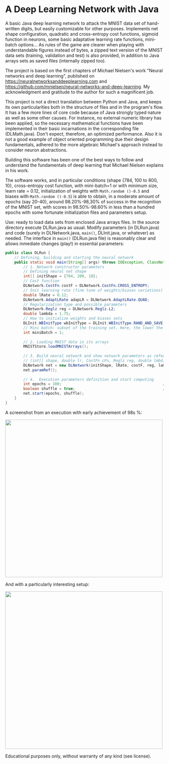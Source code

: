 # A Deep Learning Network with Java

A basic Java deep learning network to attack the MNIST data set of hand-written digits, but easily customizable for other purposes. 
Implements net shape configuration, quadratic and cross-entropy cost functions, sigmoid function in neurons, some basic adaptative 
learning rate functions, mini-batch options... As rules of the game are clearer when playing with understandable figures instead of bytes, a zipped text version of the MNIST data sets (training, validation and test) is also provided, in addition to Java arrays sets as saved files (internally zipped too).

The project is based on the first chapters of Michael Nielsen's work "Neural networks and deep learning", published on 
https://neuralnetworksanddeeplearning.com and https://github.com/mnielsen/neural-networks-and-deep-learning. My acknowledgment and 
gratitude to the author for such a magnificent job.

This project is not a direct translation between Python and Java, and keeps its own particularities 
both in the structure of files and in the program's flow. It has a few more lines of core code because of Java strongly typed
nature as well as some other causes. For instance, no external numeric library has been applied, so the necessary mathematical 
functions have been implemented in their basic incarnations in the corresponding file (DLMath.java). Don't expect, therefore, an optimized 
performance. Also it is not a good example of object oriented programming due their design fundamentals, adhered to the more algebraic 
Michael's approach instead to consider neuron abstractions.

Building this software has been one of the best ways to follow and understand the fundamentals of deep learning that Michael Nielsen 
explains in his work. 

The software works, and in particular conditions (shape {784, 100 to 800, 10}, cross-entropy cost function, with mini-batch=1 or with minimum size, learn rate = 0.12, initialization of weights with ```Math.random ()-0.5``` and biases with ```Math.random ()-0.5```) is able to obtain, in a moderate amount of epochs (say 20-40), around 98.20%-98,30%  of success in the recognition of the MNIST set, with scores in 98.50%-98.60% in less than a hundred epochs with some fortunate initialization files and parameters setup.

Use: ready to load data sets from enclosed Java arrays files. In the source directory execute DLRun.java as usual. Modify parameters (in DLRun.java) and code (surely in DLNetwork.java, ```main()```, DLInit.java, or whatever) as needed. The interface in ```main()``` (DLRun.java file) is reasonably clear and allows inmediate changes (play!) in essential parameters:

```java
public class DLRun {
    // Defining, building and starting the neural network
    public static void main(String[] args) throws IOException, ClassNotFoundException{
        // 1. Network constructor parameters
        // Defining neural net shape
        int[] initShape = {784, 200, 10}; 
        // Cost function
        DLNetwork.CostFn costF = DLNetwork.CostFn.CROSS_ENTROPY;        // QUADRATIC | CROSS_ENTROPY   
        // Init learning rate (fine tune of weights/biases variations) and possible adaptation
        double lRate = 0.12;       
        DLNetwork.AdaptLRate adapLR = DLNetwork.AdaptLRate.QUAD;        // NO | LIN | QUAD | SQRT
        // Regularization type and possible parameters
        DLNetwork.Reglz reg = DLNetwork.Reglz.L2;                       // NO | L2   
        double lambda = 1.75;                                           // L2 regularization parameter
        // How to initialize weights and biases sets
        DLInit.WBInitType wbInitType = DLInit.WBInitType.RAND_AND_SAVE; // RANDOM | RAND_AND_SAVE| LOAD_PRE_SAVED | LOAD_BY_NAME
        // Mini batch: subset of the training set. Here, the lower the better
        int miniBatch = 1;      
        
        // 2. Loading MNIST data in its arrays
        MNISTStore.loadMNISTArrays();
        
        // 3. Build neural network and show network parameters as reference
        // (int[] shape, double lr, CostFn cFn, Reglz reg, double lmbd, int mB, WBInitType init/load)
        DLNetwork net = new DLNetwork(initShape, lRate, costF, reg, lambda, adapLR, miniBatch, wbInitType); 
        net.paramRef();
        
        // 4.  Execution parameters definition and start computing
        int epochs = 100;                                             // How many times we treat the entire training data set
        boolean shuffle = true;                                       // Shuffle or not training sets between epochs
        net.start(epochs, shuffle);
    }
}
```

A screenshot from an execution with early achievement of 98s %:

<img src="https://github.com/aisasa/DLNetworkJ/blob/master/medley/A%20promising%20start.png" width="500">

And with a particularly interesting setup:

<img src="https://github.com/aisasa/DLNetworkJ/blob/master/medley/Screenshot2.png" width="500">

Educational purposes only, without warranty of any kind (see license).
